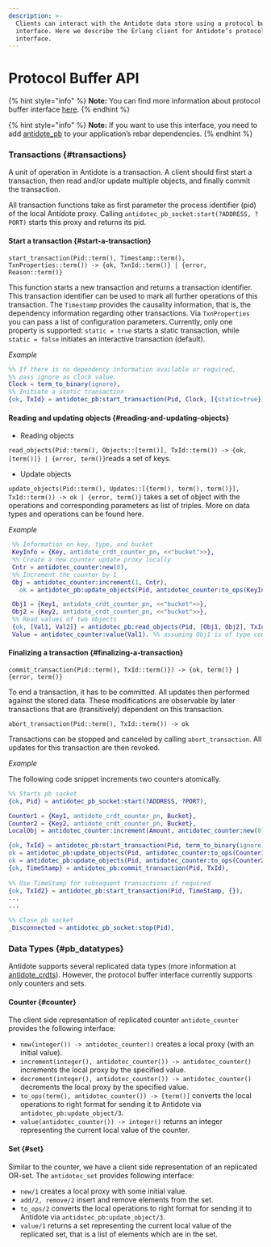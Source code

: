```yaml
---
description: >-
  Clients can interact with the Antidote data store using a protocol buffer
  interface. Here we describe the Erlang client for Antidote’s protocol buffer
  interface.
---
```


# Protocol Buffer API

{% hint style="info" %}
**Note:** You can find more information about protocol buffer interface [here](https://developers.google.com/protocol-buffers/).
{% endhint %}

{% hint style="info" %}
**Note:** If you want to use this interface, you need to add [antidote\_pb](https://github.com/SyncFree/antidote_pb) to your application’s rebar dependencies.
{% endhint %}

### Transactions {#transactions}

A unit of operation in Antidote is a transaction. A client should first start a transaction, then read and/or update multiple objects, and finally commit the transaction.

All transaction functions take as first parameter the process identifier \(pid\) of the local Antidote proxy. Calling `antidotec_pb_socket:start(?ADDRESS, ?PORT)` starts this proxy and returns its pid.

#### Start a transaction {#start-a-transaction}

`start_transaction(Pid::term(), Timestamp::term(), TxnProperties::term()) -> {ok, TxnId::term()} | {error, Reason::term()}`

This function starts a new transaction and returns a transaction identifier. This transaction identifier can be used to mark all further operations of this transaction. The `Timestamp` provides the causality information, that is, the dependency information regarding other transactions. Via `TxnProperties` you can pass a list of configuration parameters. Currently, only one property is supported: `static = true` starts a static transaction, while `static = false` initiates an interactive transaction \(default\).

_Example_

```erlang
%% If there is no dependency information available or required, 
%% pass ignore as clock value.
Clock = term_to_binary(ignore),
%% Initiate a static transaction
{ok, TxId} = antidotec_pb:start_transaction(Pid, Clock, [{static=true}]). 
```

#### Reading and updating objects {#reading-and-updating-objects}

* Reading objects

`read_objects(Pid::term(), Objects::[term()], TxId::term()) -> {ok, [term()]} | {error, term()}`reads a set of keys.

* Update objects

`update_objects(Pid::term(), Updates::[{term(), term(), term()}], TxId::term()) -> ok | {error, term()}` takes a set of object with the operations and corresponding parameters as list of triples. More on data types and operations can be found here.

_Example_

```erlang
 %% Information on key, type, and bucket
 KeyInfo = {Key, antidote_crdt_counter_pn, <<"bucket">>},
 %% Create a new counter update proxy locally
 Cntr = antidotec_counter:new(0),
 %% Increment the counter by 1
 Obj = antidotec_counter:increment(1, Cntr),
   ok = antidotec_pb:update_objects(Pid, antidotec_counter:to_ops(KeyInfor, Obj), TxId).

 Obj1 = {Key1, antidote_crdt_counter_pn, <<"bucket">>},
 Obj2 = {Key2, antidote_crdt_counter_pn, <<"bucket">>},
 %% Read values of two objects
 {ok, [Val1, Val2]} = antidotec_pb:read_objects(Pid, [Obj1, Obj2], TxId),
 Value = antidotec_counter:value(Val1). %% assuming Obj1 is of type counter
```

#### Finalizing a transaction {#finalizing-a-transaction}

`commit_transaction(Pid::term(), TxId::term()}) -> {ok, term()} | {error, term()}`

To end a transaction, it has to be committed. All updates then performed against the stored data. These modifications are observable by later transactions that are \(transitively\) dependent on this transaction.

`abort_transaction(Pid::term(), TxId::term()) -> ok`

 Transactions can be stopped and canceled by calling `abort_transaction`. All updates for this transaction are then revoked.

_Example_

 The following code snippet increments two counters atomically.

```erlang
%% Starts pb socket
{ok, Pid} = antidotec_pb_socket:start(?ADDRESS, ?PORT),

Counter1 = {Key1, antidote_crdt_counter_pn, Bucket},
Counter2 = {Key2, antidote_crdt_counter_pn, Bucket},
LocalObj = antidotec_counter:increment(Amount, antidotec_counter:new(0)),

{ok, TxId} = antidotec_pb:start_transaction(Pid, term_to_binary(ignore), {}),
ok = antidotec_pb:update_objects(Pid, antidotec_counter:to_ops(Counter1, LocalObj),TxId),
ok = antidotec_pb:update_objects(Pid, antidotec_counter:to_ops(Counter2, LocalObj),TxId),
{ok, TimeStamp} = antidotec_pb:commit_transaction(Pid, TxId),
    
%% Use TimeStamp for subsequent transactions if required
{ok, TxId2} = antidotec_pb:start_transaction(Pid, TimeStamp, {}),
...
...

%% Close pb socket
_Disconnected = antidotec_pb_socket:stop(Pid),
```

### Data Types {#pb_datatypes}

 Antidote supports several replicated data types \(more information at [antidote\_crdts](https://github.com/SyncFree/antidote_crdt)\). However, the protocol buffer interface currently supports only counters and sets.

#### Counter {#counter}

The client side representation of replicated counter `antidote_counter` provides the following interface:

* `new(integer()) -> antidotec_counter()` creates a local proxy \(with an initial value\).
* `increment(integer(), antidotec_counter()) -> antidotec_counter()` increments the local proxy by the specified value.
* `decrement(integer(), antidotec_counter()) -> antidotec_counter()` decrements the local proxy by the specified value.
* `to_ops(term(), antidotec_counter()) -> [term()]` converts the local operations to right format for sending it to Antidote via `antidotec_pb:update_object/3`.
* `value(antidotec_counter()) -> integer()` returns an integer representing the current local value of the counter.

#### Set {#set}

Similar to the counter, we have a client side representation of an replicated OR-set. The `antidotec_set` provides following interface:

* `new/1` creates a local proxy with some initial value.
* `add/2, remove/2` insert and remove elements from the set.
* `to_ops/2` converts the local operations to right format for sending it to Antidote via `antidotec_pb:update_object/3`.
* `value/1` returns a set representing the current local value of the replicated set, that is a list of elements which are in the set.

